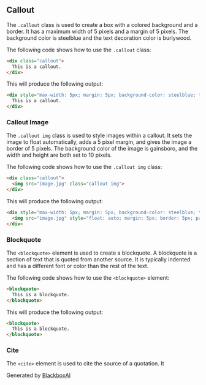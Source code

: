  ## Callout
The `.callout` class is used to create a box with a colored background and a border. It has a maximum width of 5 pixels and a margin of 5 pixels. The background color is steelblue and the text decoration color is burlywood.

The following code shows how to use the `.callout` class:

```html
<div class="callout">
  This is a callout.
</div>
```

This will produce the following output:

```html
<div style="max-width: 5px; margin: 5px; background-color: steelblue; text-decoration-color: burlywood;">
  This is a callout.
</div>
```

### Callout Image
The `.callout img` class is used to style images within a callout. It sets the image to float automatically, adds a 5 pixel margin, and gives the image a border of 5 pixels. The background color of the image is gainsboro, and the width and height are both set to 10 pixels.

The following code shows how to use the `.callout img` class:

```html
<div class="callout">
  <img src="image.jpg" class="callout img">
</div>
```

This will produce the following output:

```html
<div style="max-width: 5px; margin: 5px; background-color: steelblue; text-decoration-color: burlywood;">
  <img src="image.jpg" style="float: auto; margin: 5px; border: 5px; padding: ; background-color: gainsboro; width: 10px; height: 10px;">
</div>
```

### Blockquote
The `<blockquote>` element is used to create a blockquote. A blockquote is a section of text that is quoted from another source. It is typically indented and has a different font or color than the rest of the text.

The following code shows how to use the `<blockquote>` element:

```html
<blockquote>
  This is a blockquote.
</blockquote>
```

This will produce the following output:

```html
<blockquote>
  This is a blockquote.
</blockquote>
```

### Cite
The `<cite>` element is used to cite the source of a quotation. It

Generated by [BlackboxAI](https://www.blackbox.ai)